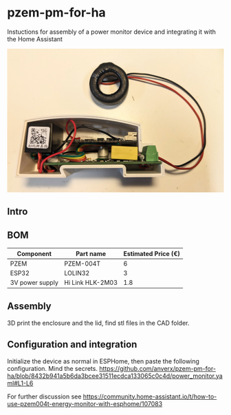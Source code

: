 # pzem-pm-for-ha
Instuctions for assembly of a power monitor device and integrating it with the Home Assistant

![Alt text](./images/pzem1.jpg "Overview")
## Intro

## BOM

| Component | Part name | Estimated Price (€) |
| --- | --- | --- |
| PZEM |  PZEM-004T | 6 |
| ESP32 | LOLIN32 | 3 |
| 3V power supply|Hi Link HLK-2M03 | 1.8 |


## Assembly

3D print the enclosure and the lid, find stl files in the CAD folder.

## Configuration and integration
Initialize the device as normal in ESPHome, then paste the following configuration.  Mind the secrets.
https://github.com/anverx/pzem-pm-for-ha/blob/8432b941a5b6da3bcee31511ecdca133065c0c4d/power_monitor.yaml#L1-L6

For further discussion see https://community.home-assistant.io/t/how-to-use-pzem004t-energy-monitor-with-esphome/107083
